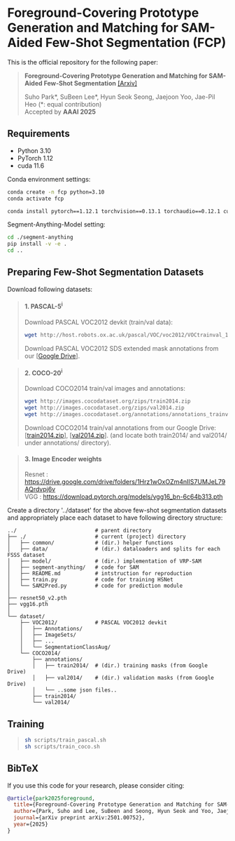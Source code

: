 # Foreground-Covering Prototype Generation and Matching for SAM-Aided Few-Shot Segmentation (FCP)
This is the official repository for the following paper:
> **Foreground-Covering Prototype Generation and Matching for SAM-Aided Few-Shot Segmentation** [[Arxiv]](https://www.arxiv.org/abs/2501.00752)
> 
> Suho Park*, SuBeen Lee*, Hyun Seok Seong, Jaejoon Yoo, Jae-Pil Heo (*: equal contribution)\
> Accepted by **AAAI 2025**


## Requirements

- Python 3.10
- PyTorch 1.12
- cuda 11.6

Conda environment settings:
```bash
conda create -n fcp python=3.10
conda activate fcp

conda install pytorch==1.12.1 torchvision==0.13.1 torchaudio==0.12.1 cudatoolkit=11.6 -c pytorch -c conda-forge
```

Segment-Anything-Model setting:
```bash
cd ./segment-anything
pip install -v -e .
cd ..
```

## Preparing Few-Shot Segmentation Datasets
Download following datasets:

> #### 1. PASCAL-5<sup>i</sup>
> Download PASCAL VOC2012 devkit (train/val data):
> ```bash
> wget http://host.robots.ox.ac.uk/pascal/VOC/voc2012/VOCtrainval_11-May-2012.tar
> ```
> Download PASCAL VOC2012 SDS extended mask annotations from our [[Google Drive](https://drive.google.com/file/d/10zxG2VExoEZUeyQl_uXga2OWHjGeZaf2/view?usp=sharing)].

> #### 2. COCO-20<sup>i</sup>
> Download COCO2014 train/val images and annotations: 
> ```bash
> wget http://images.cocodataset.org/zips/train2014.zip
> wget http://images.cocodataset.org/zips/val2014.zip
> wget http://images.cocodataset.org/annotations/annotations_trainval2014.zip
> ```
> Download COCO2014 train/val annotations from our Google Drive: [[train2014.zip](https://drive.google.com/file/d/1cwup51kcr4m7v9jO14ArpxKMA4O3-Uge/view?usp=sharing)], [[val2014.zip](https://drive.google.com/file/d/1PNw4U3T2MhzAEBWGGgceXvYU3cZ7mJL1/view?usp=sharing)].
> (and locate both train2014/ and val2014/ under annotations/ directory).
       

> #### 3. Image Encoder weights
> Resnet : https://drive.google.com/drive/folders/1Hrz1wOxOZm4nIIS7UMJeL79AQrdvpj6v \
> VGG : https://download.pytorch.org/models/vgg16_bn-6c64b313.pth

Create a directory '../dataset' for the above few-shot segmentation datasets and appropriately place each dataset to have following directory structure:

    ../                         # parent directory
    ├── ./                      # current (project) directory
    │   ├── common/             # (dir.) helper functions
    │   ├── data/               # (dir.) dataloaders and splits for each FSSS dataset
    │   ├── model/              # (dir.) implementation of VRP-SAM 
    │   ├── segment-anything/   # code for SAM
    │   ├── README.md           # intstruction for reproduction
    │   ├── train.py            # code for training HSNet
    │   └── SAM2Pred.py         # code for prediction module
    │    
    ├── resnet50_v2.pth
    ├── vgg16.pth
    │    
    └── dataset/
        ├── VOC2012/            # PASCAL VOC2012 devkit
        │   ├── Annotations/
        │   ├── ImageSets/
        │   ├── ...
        │   └── SegmentationClassAug/
        └── COCO2014/           
            ├── annotations/
            │   ├── train2014/  # (dir.) training masks (from Google Drive) 
            │   ├── val2014/    # (dir.) validation masks (from Google Drive)
            │   └── ..some json files..
            ├── train2014/
            └── val2014/

## Training

> ```bash
>sh scripts/train_pascal.sh  
>sh scripts/train_coco.sh  
> ```


   
## BibTeX
If you use this code for your research, please consider citing:
````BibTeX
@article{park2025foreground,
  title={Foreground-Covering Prototype Generation and Matching for SAM-Aided Few-Shot Segmentation},
  author={Park, Suho and Lee, SuBeen and Seong, Hyun Seok and Yoo, Jaejoon and Heo, Jae-Pil},
  journal={arXiv preprint arXiv:2501.00752},
  year={2025}
}
````
